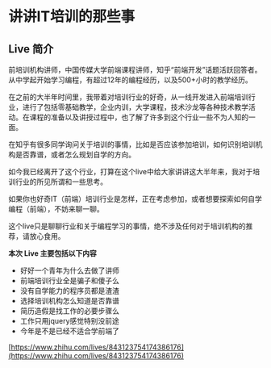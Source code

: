 # 讲讲IT培训的那些事 #
## Live 简介 ##
前培训机构讲师，中国传媒大学前端课程讲师，知乎“前端开发”话题活跃回答者。从中学起开始学习编程，有超过12年的编程经历，以及500+小时的教学经历。

在之前的大半年时间里，我带着对培训行业的好奇，从一线开发进入前端培训行业，进行了包括零基础教学，企业内训，大学课程，技术沙龙等各种技术教学活动。在课程的准备以及讲授过程中，也了解了许多到这个行业一些不为人知的一面。

在知乎有很多同学询问关于培训的事情，比如是否应该参加培训，如何识别培训机构是否靠谱，或者怎么规划自学的方向。

如今我已经离开了这个行业，打算在这个live中给大家讲讲这大半年来，我对于培训行业的所见所谓和一些思考。

如果你也好奇IT（前端）培训行业是怎样，正在考虑参加，或者想要探索如何自学编程（前端），不妨来聊一聊。

这个live只是聊聊行业和关于编程学习的事情，绝不涉及任何对于培训机构的推荐，请放心食用。

**本次 Live 主要包括以下内容**

- 好好一个青年为什么去做了讲师
- 前端培训行业全是骗子和傻子么
- 没有自学能力的程序员都是渣渣
- 选择培训机构怎么知道是否靠谱
- 简历造假是找工作的必要步骤么
- 工作只用jquery感觉特别没前途
- 今年是不是已经不适合学前端了

[https://www.zhihu.com/lives/843123754174386176](https://www.zhihu.com/lives/843123754174386176)

